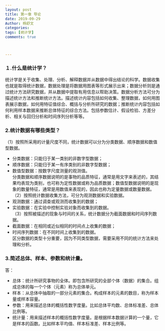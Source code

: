 ```yaml
---
layout: post
title: 第一章 导论
date: 2019-09-29
Author: 杨舒文
categories: 
tags: [统计学]
comments: true



---
```


### １.什么是统计学？

统计学是关于收集、处理、分析、解释数据并从数据中得出结论的科学。数据收集也就是取得统计数据，数据处理是将数据用图表等形式展示出来；数据分析则是通过统计方法研究数据，并从数据中提取有用信息以帮助决策。数据分析方法可分为描述统计方法和推断统计方法。描述统计内容包括如何收集、整理数据，如何用图表展示数据，如何用特征值综合、概括与分析所研究的数据；推断统计内容包括如何利用样本数据来推断总体特征的综合方法。包括参数估计、假设检验、方差分析、相关与回归分析和时间序列分析等等。

### 2.统计数据有哪些类型？

（1）按照所采用的计量尺度不同，统计数据可以分为分类数据、顺序数据和数值型数据。  

- 分类数据：只能归于某一类别的非数字型数据；  
- 顺序数据：只能归于某一有序类别的非数字型数据；  
- 数值型数据：按数字尺度测量的观测值。  
  分类数据和顺序数据说明的是事物的品质特征，通常是用文字来表述的，其结果均表现为类别，也可称为定性数据或称为品质数据；数值型数据说明的是现象的数量特征，通常是用数值来表现的，因此也称为定量数据或数量数据。  
  （2）按照统计数据收集方法，可分为观测数据和实验数据。  
- 观测数据：通过调查或观测而收集到的数据；  
- 实验数据：在实验中控制实验对象而收集到的数据。  
  （3）按照被描述的现象与时间的关系，统计数据分为截面数据和时间序列数据。  
- 截面数据：在相同或近似相同的时间点上收集的数据；  
- 时间序列数据：在不同时间上收集到的数据。  
  区分数据的类型十分重要，因为不同类型数据，需要采用不同的统计方法来处理和分析。

### 3.简述总体、样本、参数和统计量。

答：

- 总体：统计所研究事物的全体。即包含所研究的全部个体（数据）的集合。组成总体的每一个个体（元素）称为总体单元。
- 样本：从总体中抽取的一部分元素的集合。构成样本的元素的数目，称为样本量或样本容量。
- 参数：用来描述总体的概括性数字度量。比如总体平均数、总体标准差、总体比例等。
- 统计量：用来描述样本的概括性数字度量。是根据样本数据计算的一个量，它是样本的函数。比如样本平均值、样本标准差、样本比例等。















